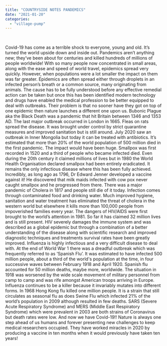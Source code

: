 ```yaml
---
title: "COUNTRYSIDE NOTES PANDEMICS"
date: "2021-01-20"
categories: 
  - "village-pump"
---
```


 

Covid-19 has come as a terrible shock to everyone, young and old. It’s turned the world upside down and inside out. Pandemics aren’t anything new; they’ve been about for centuries and killed hundreds of millions of people worldwide! With so many people now concentrated in small areas, along with the ease and speed of world travel, epidemics spread very quickly. However, when populations were a lot smaller the impact on them was far greater. Epidemics are often spread either through droplets in an infected person’s breath or a common source, many originating from animals. The cause has to be fully understood before any effective remedial action can be taken but once this has been identified modern technology and drugs have enabled the medical profession to be better equipped to deal with outbreaks. Their problem is that no sooner have they got on top of one epidemic then nature launches a different one upon us. Bubonic Plague aka the Black Death was a pandemic that hit Britain between 1346 and 1353 AD. The last major outbreak occurred in London in 1665. Fleas on rats spread the disease. It was brought under control by strict quarantine measures and improved sanitation but is still around. July 2020 saw an outbreak in Inner Mongolia but today it can be treated with antibiotics. It’s estimated that more than 20% of the world population of 500 million died in the first pandemic. The impact would have been huge. Smallpox was first recorded in 1520 and a third of people who became infected died. Even during the 20th century it claimed millions of lives but in 1980 the World Health Organisation declared smallpox had been entirely eradicated. It remains the only infectious disease where this has been fully achieved. Incredibly, as long ago as 1796, Dr Edward Jenner developed a vaccine against it! He discovered that milk maids infected with cow pox never caught smallpox and he progressed from there. There was a major pandemic of Cholera in 1817 and people still die of it today. Infection comes through contaminated food and drinking water. Much improved hygiene, sanitation and water treatment has eliminated the threat of cholera in the western world but elsewhere it kills more than 100,000 people from impoverished families every year. The dangers of HIV/AIDS were first brought to the world’s attention in 1981. So far it has claimed 32 million lives and is still present. HIV severely damages the immune system and was described as a global epidemic but through a combination of a better understanding of the disease along with scientific research and improved diagnostic techniques and treatments survival rates have been greatly improved. Influenza is highly infectious and a very difficult disease to deal with. At the end of World War 1 there was a dreadful outbreak which was frequently referred to as ‘Spanish Flu’. It was estimated to have infected 500 million people, about a third of the world's population at the time, in four successive waves between February 1918 and April 1920. Spanish flu accounted for 50 million deaths, maybe more, worldwide. The situation in 1918 was worsened by the wide scale movement of military personnel from camp to camp and was rife amongst American troops arriving in Europe. Influenza continues to be a killer because it invariably mutates into different forms. In 1968 Hong Kong flu killed one million people. It is a strain that still circulates as seasonal flu as does Swine Flu which infected 21% of the world’s population in 2009 although resulted in few deaths. SARS (Severe Acute Respiratory Syndrome) and MERS (Middle East Respiratory Syndrome) which were prevalent in 2003 are both strains of Coronavirus but death rates were low. And now we have Covid-19!! Nature is always one step ahead of us humans and forever presenting new challenges to keep medical researchers occupied. They have worked miracles in 2020 by producing a vaccine in ten months when it would previously have taken ten years!
